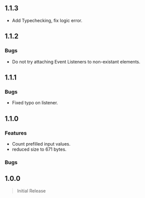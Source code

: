 ## 1.1.3

* Add Typechecking, fix logic error.

## 1.1.2

### Bugs

* Do not try attaching Event Listeners to non-existant elements.

## 1.1.1

### Bugs

* Fixed typo on listener.

## 1.1.0

### Features

* Count prefilled input values.
* reduced size to 671 bytes.

### Bugs

## 1.0.0

> Initial Release